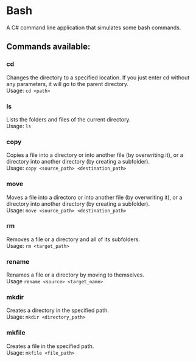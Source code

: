 # Bash
A C# command line application that simulates some bash commands.


## Commands available:
### cd
Changes the directory to a specified location. If you just enter cd without any parameters, it will go to the parent directory. <br>
Usage: `cd <path>`

### ls
Lists the folders and files of the current directory. <br>
Usage: `ls`

### copy
Copies a file into a directory or into another file (by overwriting it), or a directory into another directory (by creating a subfolder). <br>
Usage: `copy <source_path> <destination_path>`

### move
Moves a file into a directoro or into another file (by overwriting it), or a directory into another directory (by creating a subfolder). <br> 
Usage: `move <source_path> <destination_path>`

### rm
Removes a file or a directory and all of its subfolders. <br>
Usage: `rm <target_path>`

### rename
Renames a file or a directory by moving to themselves. <br>
Usage `rename <source> <target_name>`

### mkdir
Creates a directory in the specified path. <br>
Usage: `mkdir <directory_path>`

### mkfile
Creates a file in the specified path. <br>
Usage: `mkfile <file_path>` 

